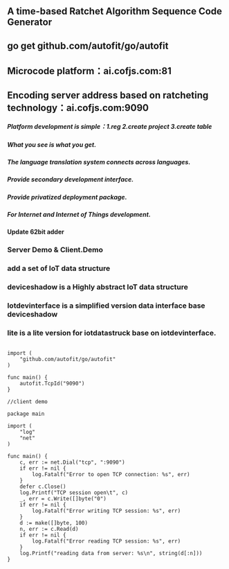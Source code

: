 ## A time-based Ratchet Algorithm Sequence Code Generator
## go get github.com/autofit/go/autofit
## Microcode platform：ai.cofjs.com:81
## Encoding server address based on ratcheting technology：ai.cofjs.com:9090
##### Platform development is simple：1.reg 2.create project 3.create table 
##### What you see is what you get.
##### The language translation system connects across languages.
##### Provide secondary development interface.
##### Provide privatized deployment package.
##### For Internet and Internet of Things development.
#### Update 62bit adder
### Server Demo & Client.Demo
### add a set of IoT data structure
### deviceshadow is a Highly abstract IoT data structure
### Iotdevinterface is a simplified version data interface base deviceshadow 
### lite is a lite version for iotdatastruck base on iotdevinterface.

```package main

import (
	"github.com/autofit/go/autofit"
)

func main() {
	autofit.TcpId("9090")
}

//client demo

package main

import (
	"log"
	"net"
)

func main() {
	c, err := net.Dial("tcp", ":9090")
	if err != nil {
		log.Fatalf("Error to open TCP connection: %s", err)
	}
	defer c.Close()
	log.Printf("TCP session open\t", c)
	_, err = c.Write([]byte("0")
	if err != nil {
		log.Fatalf("Error writing TCP session: %s", err)
	}
	d := make([]byte, 100)
	n, err := c.Read(d)
	if err != nil {
		log.Fatalf("Error reading TCP session: %s", err)
	}
	log.Printf("reading data from server: %s\n", string(d[:n]))
}
